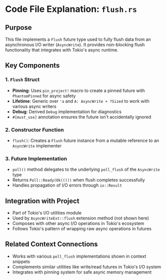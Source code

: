 # Code File Explanation: `flush.rs`

## Purpose
This file implements a `Flush` future type used to fully flush data from an asynchronous I/O writer (`AsyncWrite`). It provides non-blocking flush functionality that integrates with Tokio's async runtime.

## Key Components

### 1. `Flush` Struct
- **Pinning**: Uses `pin_project!` macro to create a pinned future with `PhantomPinned` for async safety
- **Lifetime**: Generic over `'a` and `A: AsyncWrite + ?Sized` to work with various async writers
- **Debug**: Derived `Debug` implementation for diagnostics
- `#[must_use]` annotation ensures the future isn't accidentally ignored

### 2. Constructor Function
- `flush()`: Creates a `Flush` future instance from a mutable reference to an `AsyncWrite` implementer

### 3. Future Implementation
- `poll()` method delegates to the underlying `poll_flush` of the `AsyncWrite` type
- Returns `Poll::Ready(Ok(()))` when flush completes successfully
- Handles propagation of I/O errors through `io::Result`

## Integration with Project
- Part of Tokio's I/O utilities module
- Used by `AsyncWriteExt::flush` extension method (not shown here)
- Composes with other async I/O operations in Tokio's ecosystem
- Follows Tokio's pattern of wrapping raw async operations in futures

## Related Context Connections
- Works with various `poll_flush` implementations shown in context snippets
- Complements similar utilities like write/read futures in Tokio's I/O system
- Integrates with pinning system for safe async memory management
